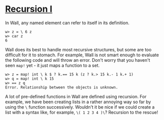 # [Recursion I](/recursion-1)

In Wall, any named element can refer to itself in its definition.

```
w> z = \ 6 z
w> car z
6
```

Wall does its best to handle most recursive structures, but some are too difficult for it to stomach.  For example, Wall is not smart enough to evaluate the following code and will throw an error.  Don't worry that you haven't seen `map!` yet - it just maps a function to a set.

```
w> z = map! int \ k $ ? k.== 15 k (z ? k.> 15 k.- 1 k.+ 1)
w> q = map! int \ k 15
w> == z q
Error. Relationship between the objects is unknown.
```

A lot of pre-defined functions in Wall are defined using recursion.  For example, we have been creating lists in a rather annoying way so far by using the `\` function successively.  Wouldn't it be nice if we could create a list with a syntax like, for example, `\( 1 2 3 4 )\`?  Recursion to the rescue!

